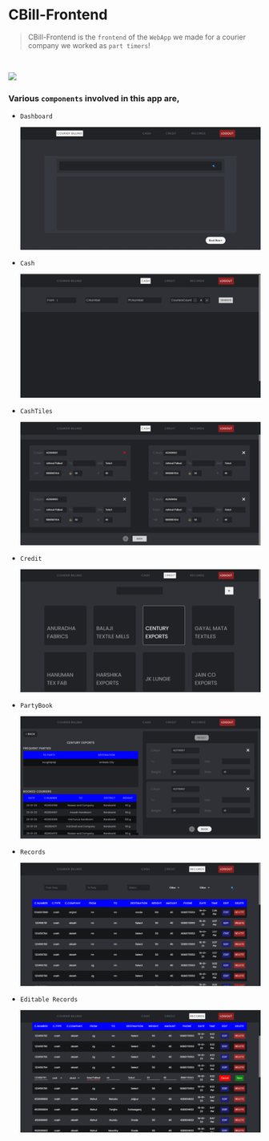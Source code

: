 # CBill-Frontend
> CBill-Frontend is the `frontend`  of the `WebApp` we made for a courier company we worked as `part timers`!

<br/>

![](https://camo.githubusercontent.com/ab4c3c731a174a63df861f7b118d6c8a6c52040a021a552628db877bd518fe84/68747470733a2f2f696d672e736869656c64732e696f2f62616467652f72656163742d2532333230323332612e7376673f7374796c653d666f722d7468652d6261646765266c6f676f3d7265616374266c6f676f436f6c6f723d253233363144414642)

### Various `components` involved in this app are,

- `Dashboard`

  ![](https://github.com/HLrahul/Cbill-frontend/blob/main/Images%20of%20CB/Dashboard.png)
  
- `Cash`

  ![](https://github.com/HLrahul/Cbill-frontend/blob/main/Images%20of%20CB/Cash.png)
  
- `CashTiles`

  ![](https://github.com/HLrahul/Cbill-frontend/blob/main/Images%20of%20CB/Cash%20Tiles.png)
  
- `Credit`

  ![](https://github.com/HLrahul/Cbill-frontend/blob/main/Images%20of%20CB/Credit.png)
  
- `PartyBook`

  ![](https://github.com/HLrahul/Cbill-frontend/blob/main/Images%20of%20CB/PartyBook.png)
  
- `Records`

  ![](https://github.com/HLrahul/Cbill-frontend/blob/main/Images%20of%20CB/Records.png)
  
- `Editable Records`

  ![](https://github.com/HLrahul/Cbill-frontend/blob/main/Images%20of%20CB/Editable%20Record.png)
